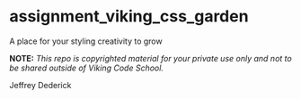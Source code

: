 assignment_viking_css_garden
============================

A place for your styling creativity to grow


**NOTE:** *This repo is copyrighted material for your private use only and not to be shared outside of Viking Code School.*

Jeffrey Dederick
